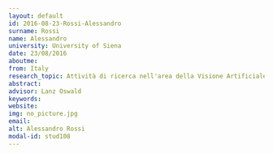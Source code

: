 ```yaml
---
layout: default 
id: 2016-08-23-Rossi-Alessandro
surname: Rossi
name: Alessandro
university: University of Siena
date: 23/08/2016
aboutme: 
from: Italy
research_topic: Attività di ricerca nell'area della Visione Artificiale
abstract: 
advisor: Lanz Oswald
keywords: 
website: 
img: no_picture.jpg
email: 
alt: Alessandro Rossi
modal-id: stud108
---
```

